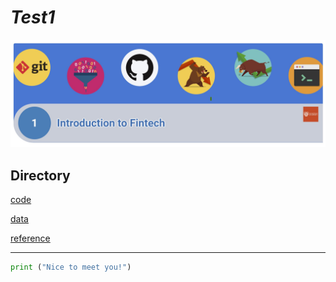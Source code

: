 # *Test1*

 ![example](example.jpg)
## **Directory**
[code](code)

[data](data)

[reference](reference)

----

```python
print ("Nice to meet you!")
```
